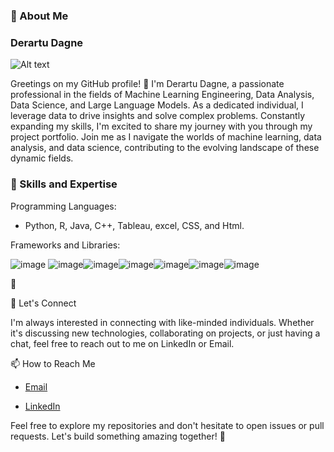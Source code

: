
### 👋 About Me

### Derartu Dagne

![Alt text](https://github.com/DerartuDagne/xxx/blob/main/black%20girl.jpg)

Greetings on my GitHub profile! 👋 I'm Derartu Dagne, a passionate professional in the fields of Machine Learning Engineering, Data Analysis,  Data Science, and Large Language Models. As a dedicated individual, I leverage data to drive insights and solve complex problems. Constantly expanding my skills, I'm excited to share my journey with you through my project portfolio. Join me as I navigate the worlds of machine learning, data analysis, and data science, contributing to the evolving landscape of these dynamic fields.


 ### 🚀 Skills and Expertise

Programming Languages: 

- Python, R, Java, C++, Tableau, excel, CSS, and Html.
  
Frameworks and Libraries:

![image](https://user-images.githubusercontent.com/112087783/229353622-1d5a21b3-4d53-44a3-aa81-6aeab85c9355.png) ![image](https://user-images.githubusercontent.com/112087783/229353753-aa7a9800-d6e4-42b4-adc0-54ce84c29fd8.png)![image](https://user-images.githubusercontent.com/112087783/229354723-7396f39c-65f4-4ad4-a78e-8d3c8d020fcb.png)![image](https://user-images.githubusercontent.com/112087783/229354831-a6b08789-13c5-45c0-aa5f-adb65202ccdf.png)![image](https://user-images.githubusercontent.com/112087783/229354431-137b84d2-1e39-4145-bbfa-43bfa2a3f595.png)![image](https://user-images.githubusercontent.com/112087783/229354640-260d196d-ee97-44c7-b94a-8cb9a0420346.png)![image](https://user-images.githubusercontent.com/112087783/229354888-66908258-c8c7-4790-9f44-be4c023fa27d.png)

🌱 


💬 Let's Connect

I'm always interested in connecting with like-minded individuals. Whether it's discussing new technologies, collaborating on projects, or just having a chat, feel free to reach out to me on LinkedIn or Email.

📫 How to Reach Me

- [Email](DerartuDagne@gmail.com)

- [LinkedIn](https://www.linkedin.com/analytics/search-appearances/)


Feel free to explore my repositories and don't hesitate to open issues or pull requests. Let's build something amazing together! 🚀






